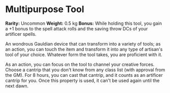 # Multipurpose Tool

**Rarity:** Uncommon
**Weight:** 0.5 kg
**Bonus:** While holding this tool, you gain a +1 bonus to the spell attack rolls and the saving throw DCs of your artificer spells.

An wondrous Gauldian device that can transform into a variety of tools; as an action, you can touch the item and transform it into any type of artisan's tool of your choice. Whatever form the tool takes, you are proficient with it.

As an action, you can focus on the tool to channel your creative forces. Choose a cantrip that you don't know from any class list (with approval from the GM). For 8 hours, you can cast that cantrip, and it counts as an artificer cantrip for you. Once this property is used, it can't be used again until the next dawn.